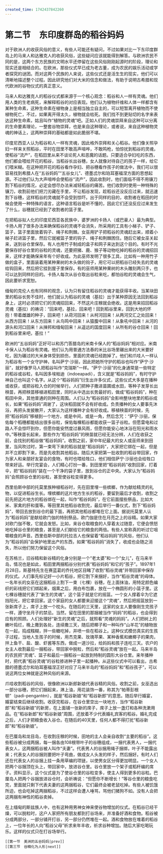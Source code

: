 ```yaml
---
created_time: 1742437842260
---
```

# 第二节　东印度群岛的稻谷妈妈

对于欧洲人的收获风俗的意义，有些人可能还有疑问，不过如果对比一下东印度群岛上的马来人和达雅克人的收获风俗，这些疑问应该就能得到解答。与欧洲农民不同的是，这两个东方民族的文明水平还停留在这些风俗刚刚起源时的阶段，理论和现实还是相结合的。在欧洲，那些仪式早已成为老古董，成为农民的娱乐活动或学者探究的谜团。而对这两个民族的人来说，这些仪式还是活生生的现实，他们可以清晰地描述整个过程。因此研究他们对大米的信念和做法，有助于说明古希腊和现代欧洲的谷物仪式的真正意义。

马来人和达雅克人的稻谷仪式都来源于一个核心观念：稻谷和人一样有灵魂。他们用人类的生老病死，来解释稻谷的对应表现。他们认为植物纤维和人体一样都含有某种生命素，这种生命素在植物身上是相当独立自主的，可以短暂离开植物而不使植物死亡，不过，如果离开得太久，植物就会枯死。我们找不到更贴切的名字来表达这种生命素，姑且叫作“植物的灵魂”吧。正如人们的灵魂崇拜来自这种可以分离的生命要素理论，一整套谷物崇拜，也是来自这种理论，或者说，来自这种植物灵魂的神话上，这两种崇拜的基础都是如此脆弱不堪。

印度尼西亚人认为稻谷和人一样有灵魂，因此格外崇拜和关心稻谷。他们像关照孕妇一样来关照稻谷，平时在田里不敢高声喧哗，不敢鸣枪，怕惊扰到稻谷的灵魂，使稻谷“流产”，在稻田里从来不谈论死人和恶魔的话题。只要适合孕妇吃的东西，他们都会喂给开花的稻谷，当稻谷长出谷穗，女人就像对待自己的孩子一样，给它们喂米糊。在这种把开花的稻谷看作孕妇、把谷穗看作孩子的做法中，我们可以很容易找到希腊人在“五谷妈妈”“五谷女儿”、德墨忒尔和珀耳塞福涅方面的思想起源。不过他们认为大声喧哗会使稻谷“流产”，因此收割时，他们面临不得不用镰刀割下稻谷的情况，必定会想尽办法来减轻稻谷的痛苦。他们收割时使用一种特殊的镰刀，收割前他们把刀刃藏在手里，不让稻谷发现，趁稻谷还没反应过来，就迅速割下谷穗，这样稻谷的灵魂就不会受到惊吓。出于同样的目的，收割者在稻田的时候会使用一种特殊的语言，这种语言稻谷是听不懂的，因此它们还没反应过来发生了什么，谷穗就已经到了收割者的篮子里。

在把稻谷拟人化的印度尼西亚各民族中，婆罗洲的卡扬人（或巴豪人）最为典型。卡扬人用了很多办法来确保稻谷的灵魂不会消失，所采用的工具有小梯子、铲子、篮子，篮子里面放着钩子、绳子和荆棘。女巫用铲子把稻谷的灵魂赶出来，顺着小梯子赶进篮子里，然后它就被篮子里的钩子、绳子和荆棘困住。随后它被女巫关起来，送到谷仓里保存。有人也用竹子制成的盒子和网子来达到这个目的。有时不光要保存好谷仓里的谷粒的灵魂，还要把猪、鹿、猴子等动物吃掉的稻谷的灵魂招回来，这样才能确保来年有个好收成。为此巫师发明了很多工具，比如有一种用竹子做的盒子，里面装着用某种果树的木头做的钩子，用它可以把稻谷已经失去的灵魂给钩回来，然后把它挂到屋子里保存。有的巫师用某种果树的木头雕刻两只手，也可以达到同样的目的。卡扬人每次从谷仓取出谷粒来吃，都怕谷粒的灵魂会生气，因此要祈求宽恕。

缅甸的克伦人也有同样的观念，认为只有留住稻谷的灵魂才能获得丰收。当某块田里的稻谷长势不佳时，他们就认为稻谷的灵魂（基拉）出于某种原因无法回到稻谷身上，这时必须把它们的灵魂招回来，不然这片庄稼就会绝收。这是用来招回稻谷灵魂（基拉）的祷词：“回来吧，基拉，回来吧！回到稻谷里来，回到大地的怀抱！带着雌雄的种子，回来吧！从荷河回来！从柯河回来！从两河交汇之处回来！从西方回来！从东方回来！从鸟鸣中回来！从猿腹中回来！从象吼中回来！从河的源头和河口回来！从掸邦和缅甸回来！从遥远的国度回来！从所有的谷仓回来！回到稻谷里来吧，基拉！”

欧洲的“五谷妈妈”正好可以和苏门答腊岛的米南卡保人的“稻谷妈妈”相对应。米南卡保人认为稻谷有灵魂。他们认为用普通方法舂的米比谷场里碾出来的大米要好吃，因为碾过的大米身体受到损伤，里面的灵魂已经跑掉了。他们和爪哇人一样认为稻谷有一个女守护神，名叫萨宁·沙丽，因此把她所守护的稻谷也叫作“萨宁·沙丽”，就好像罗马人把稻谷叫作“克瑞斯”一样。“萨宁·沙丽”的化身通常是一些特定的稻谷或谷粒，名叫因多埃帕迪（indoeapadi），含义就是“稻谷妈妈”，有时守护神自己也叫这个名字。从这个“稻谷妈妈”衍生出许多仪式，这些仪式大多是在播种或收获，或把谷粒入仓的时候举行。人们把种子撒进苗圃或水田，等种子发芽长出秧苗，再把秧苗移植进稻田里，同时从中选出长势最好的，做成“稻谷妈妈”，种在稻田中央，其他普通的则种在周围。人们认为“稻谷妈妈”会影响整块地里的稻谷成长，如果“稻谷妈妈”凋谢了，这块稻田就不会有好收成。负责播种的女人要事先沐浴，再把头发披散开，大家认为这样播种才会有好收成。移植秧苗的时候，先把“稻谷妈妈”移植到一个地方，或是中间，或是一角，然后念咒：“萨宁·沙丽，保佑每个稻穗都能结出很多谷粒，保佑每棵稻谷都能收获一篮子谷粒。但愿雷电和过路人不会惊吓到你，但愿你能安然度过暴风雨，但愿你能安心地沐浴在阳光和雨水中。”等秧苗长起来，那些作为“稻谷妈妈”的秧苗就已经无法分辨，人们在收获之前，会找别的稻谷做“稻谷妈妈”。收割之前，家中年纪最大的女人或巫师来到田里，当风吹过时，第一束弯下来的稻谷就是“稻谷妈妈”，大家把它绑在一起，但是并不立即割下来，而是先收割其他稻谷。随后大家把第一批收割的稻谷带回家，作为家人和亲朋好友宴会的食物，有时也喂给牲口，他们相信萨宁·沙丽也会给牲口带来好运。举行完宴会，人们精心打扮一番，到田里把“稻谷妈妈”收割回家，打着伞，把“稻谷妈妈”装在一个干净的袋子里，放到谷仓的正中央。大家认为“稻谷妈妈”会照顾谷仓里的谷粒，甚至使谷粒变得更多。

西里伯斯中部的托莫里族种植稻谷时，先在田里埋一些槟榔，作为献给精灵的礼物，以促进稻谷生长。埋槟榔的这片地方生长的稻谷，要留到最后才收割，收割之前先把这片地方的稻谷绑在一起，叫作“稻谷妈妈”，在它前面摆些祭品，比如大米、家禽的肝和蛋等。等田里其他稻谷收割完，最后举行一番仪式，割下“稻谷妈妈”，带回去放到谷仓的最下面，再把其他稻谷都堆在它上面。据说托莫里人认为“稻谷妈妈”是献给欧门伽的特别祭品，欧门伽是住在月亮之上的谷精。如果大家对欧门伽不敬，它就会发怒。比如，来谷仓取粮食的人穿着太过随意，它便会愤怒地吃掉谷仓里的粮食，甚至是人们献给它的粮食的两倍。有些人宣称真的听过它咀嚼粮食的声音。西里伯斯中部的托拉吉人也保留着“稻谷妈妈”的风俗，他们认为“稻谷妈妈”会保护地里出产的东西，如果“稻谷妈妈”消失了，收成也会随之消失，所以他们努力保留这个风俗。

在苏格兰，旧谷精和新谷精的化身分别是一个“老太婆”和一个“女儿”，在马来半岛，情况也是如此，稻田里两捆稻谷分别代表“稻谷妈妈”和它的“孩子”。1897年1月28日，斯基特先生在赛蓝葛的乔托地区目睹了收割“稻谷灵魂”并带回家中保存的仪式。人们事先标记好一小片稻谷，把它割下来捆好，当作“稻谷灵魂”的母体。一名年长的女巫在这捆稻谷上割下一束（七棵）谷穗，在上面抹油，用特定颜色编织的彩线把它们绑起来，烟熏之后，用白布包裹，放在一个椭圆形的小篮子里。这七棵谷穗就代表了“新生的灵魂”，这个篮子就是它的摇篮。一个女人撑着伞为它遮挡阳光，把它拿回家。这个家庭的女人都要来迎接这个“灵魂”，然后把摇篮放到一张新席子上，席子上放一个枕头。在随后的三天里，这家的女主人要像刚生完孩子一样，遵守坐月子的禁忌。当然，留在田里的那捆被当作“妈妈”的稻谷，也会得到应有的照顾。人们处理好“新生的灵魂”之后，就照看“灵魂的妈妈”。人们把树上的嫩叶捣烂，晚上撒到各处，连续撒三天，随后把椰子和一种叫作“山羊花”的植物放在一起，捣成糨糊，拌一些糖吃掉，并喷一些在稻谷上。这种仪式模仿真实的生孩子过程，当地人生孩子的时候，用杰克果、玫瑰苹果、某种香蕉和嫩椰子的果肉，拌上鱼干、盐、酸、虾酱等东西，做成一道沙拉，给妈妈和孩子连吃三天。农户的女主人收割最后一捆稻谷，带回家中脱粒，然后和“稻谷灵魂”放在一起。马来半岛的农民把“灵魂”、篮子和最后一捆稻谷一起放到特制的圆形大谷仓里。来年播种时，把代表“稻谷灵魂”的谷粒掺进种子里一起播种。从这些仪式中可以看出，古希腊的德墨忒尔和珀耳塞福涅正好对应了马来半岛的“稻谷妈妈”和“稻谷孩子”，可以说这两位女神就是这种风俗的来源。

爪哇收割稻谷的风俗，很像欧洲以新郎新娘代表谷精的风俗。收割之前，女巫选出一部分谷穗，把它们捆起来，淋上油，用花装饰一番，称其为“帕蒂彭根顿”（padi-pengantèn），就是“稻谷新娘”和“稻谷新郎”的意思。随后举行婚宴，婚宴结束后继续收割。收获完稻谷，在谷仓里空出一块地方，当作“稻谷新郎”和“稻谷新娘”的新房，在上面铺一张新的席子，席子上放一盏灯和各种洗漱用品。在“稻谷新郎”和“稻谷新娘”周围，还放着不少代表婚礼宾客的稻谷。婚礼完成之后，人们才把粮食收入谷仓。在随后的40天里，任何人都不得打扰“稻谷新郎”和“稻谷新娘”。

在巴厘岛和龙目岛，在收割庄稼的时候，田地的主人会亲自收割“主要的稻谷”。这些稻谷被分成两捆，每一捆各由108根带叶子的谷穗组成，一捆代表男人，一捆代表女人，这两捆稻谷被人叫作“夫妻”。代表男人的谷捆用绳子捆绑，叶子不能露出来；代表女人的谷捆则要把叶子弯曲，做成女人头发的样子，然后捆好。有时人们还在代表女人的谷捆上挂一条用草编的项链，以使男女区分得更加明显。一个女人把两个谷捆顶在头上，带回家中，放进谷仓里。谷仓里放一个架子或稻秆编的席子。资料显示，这个仪式是为了使谷仓里的谷粒变多，使主人得到更多的谷粒。巴厘岛人把两个谷捆放进谷仓时，会祈祷说：“但愿你不断增长！”等谷仓里的粮食吃完，里面就只剩下代表夫妻的这两捆稻谷，它们最终会被老鼠吃掉。有些人被饥饿所迫，也会吃掉这两捆稻谷，不过这样会遭人唾骂，骂他们猪狗不如。没有人会把这两捆有神性的稻谷卖掉。

在上缅甸的斯兹族人中，也有这种用男神女神来使谷物增加的仪式。在稻谷已经干燥，可以脱粒时，这户人家把所有朋友都到打谷场来，并准备好酒和食物。稻谷被分成两部分，一部分铺开打谷，另一部分仍然堆在一起。酒和食物放在堆着的稻谷上，一位年长的人向“稻谷父母”祈求来年丰收，祈求谷种增加。随后大家吃喝玩乐。这样的仪式只在打谷场举行。

```booknav
[[第一节　美洲的五谷妈妈|prev]]
[[第三节　谷精化为人形|next]]
```
